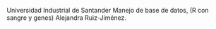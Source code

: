 Universidad Industrial de Santander 
Manejo de base de datos, (R con sangre y genes)
Alejandra Ruiz-Jiménez.

